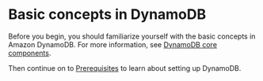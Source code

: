 # Basic concepts in DynamoDB<a name="GettingStarted.CoreComponents"></a>

Before you begin, you should familiarize yourself with the basic concepts in Amazon DynamoDB\. For more information, see [DynamoDB core components](https://docs.aws.amazon.com/amazondynamodb/latest/developerguide/HowItWorks.CoreComponents.html)\. 

Then continue on to [Prerequisites](https://docs.aws.amazon.com/amazondynamodb/latest/developerguide/GettingStarted.SettingUp.DynamoWebService.html) to learn about setting up DynamoDB\.